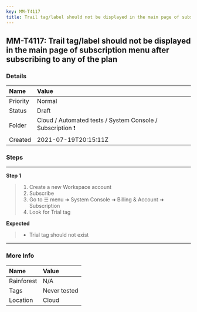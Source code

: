 ```yaml
---
key: MM-T4117
title: Trail tag/label should not be displayed in the main page of subscription menu after subscribing to any of the plan
---
```


## MM-T4117: Trail tag/label should not be displayed in the main page of subscription menu after subscribing to any of the plan

### Details

| Name     | Value                                                     |
| :------- | :-------------------------------------------------------- |
| Priority | Normal                                                    |
| Status   | Draft                                                     |
| Folder   | Cloud / Automated tests / System Console / Subscription ❗ |
| Created  | 2021-07-19T20:15:11Z                                      |

### Steps

<hr/>

**Step 1**

> <article><ol><li>Create a new Workspace account</li><li>Subscribe</li><li>Go to ☰ menu ➜ System Console ➜ Billing &amp; Account ➜ Subscription</li><li>Look for Trial tag</li></ol></article>

**Expected**

> <article><ul><li>Trial tag should not exist</li></ul></article>

<hr/>

### More Info

| Name       | Value        |
| :--------- | :----------- |
| Rainforest | N/A          |
| Tags       | Never tested |
| Location   | Cloud        |
